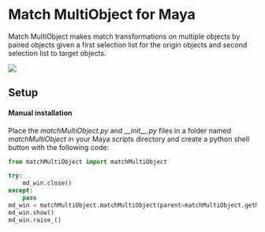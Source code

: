 # Match MultiObject for Maya
Match MultiObject makes match transformations on multiple objects by paired objects given a first selection list for the origin objects and second selection list to target objects. 

<img src="https://github.com/AlbertoGZ-dev/matchMultiObject/blob/master/matchMultiObject.jpg"></img>

## Setup

#### Manual installation

Place the *matchMultiObject.py* and *\_\_init\_\_.py* files in a folder named *matchMultiObject* in your Maya scripts directory and create a python shell button with the following code:

```python
from matchMultiObject import matchMultiObject

try:
    md_win.close()
except:
    pass
md_win = matchMultiObject.matchMultiObject(parent=matchMultiObject.getMainWindow())
md_win.show()
md_win.raise_()
```
